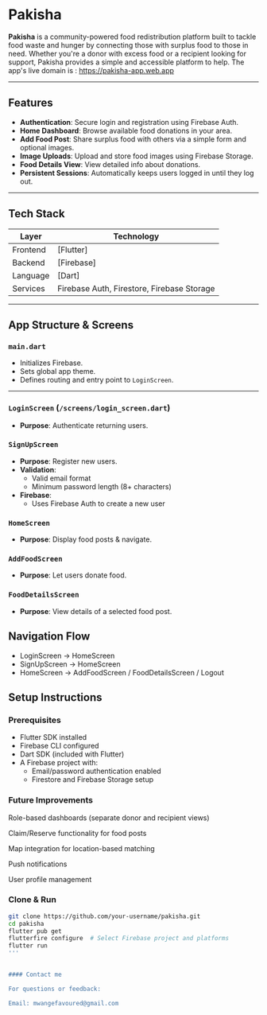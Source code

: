 # Pakisha

**Pakisha** is a community-powered food redistribution platform built to tackle food waste and hunger by connecting those with surplus food to those in need. Whether you're a donor with excess food or a recipient looking for support, Pakisha provides a simple and accessible platform to help. 
The app's live domain is : https://pakisha-app.web.app

---

## Features

-  **Authentication**: Secure login and registration using Firebase Auth.
-  **Home Dashboard**: Browse available food donations in your area.
-  **Add Food Post**: Share surplus food with others via a simple form and optional images.
-  **Image Uploads**: Upload and store food images using Firebase Storage.
-  **Food Details View**: View detailed info about donations.
-  **Persistent Sessions**: Automatically keeps users logged in until they log out.

---

## Tech Stack

| Layer       | Technology                             |
|-------------|-----------------------------------------|
| Frontend    | [Flutter]         |
| Backend     | [Firebase]|
| Language    | [Dart]               |
| Services    | Firebase Auth, Firestore, Firebase Storage |

---

## App Structure & Screens

###  `main.dart`
- Initializes Firebase.
- Sets global app theme.
- Defines routing and entry point to `LoginScreen`.

---

### `LoginScreen` (`/screens/login_screen.dart`)
- **Purpose**: Authenticate returning users.

### `SignUpScreen`
- **Purpose**: Register new users.
- **Validation**:
  - Valid email format
  - Minimum password length (8+ characters)
- **Firebase**:
  - Uses Firebase Auth to create a new user

### `HomeScreen` 
- **Purpose**: Display food posts & navigate.

### `AddFoodScreen` 
- **Purpose**: Let users donate food.

### `FoodDetailsScreen`
- **Purpose**: View details of a selected food post.

## Navigation Flow
- LoginScreen → HomeScreen
- SignUpScreen → HomeScreen
- HomeScreen → AddFoodScreen / FoodDetailsScreen / Logout

## Setup Instructions

### Prerequisites

- Flutter SDK installed 
- Firebase CLI configured
- Dart SDK (included with Flutter)
- A Firebase project with:
  - Email/password authentication enabled
  - Firestore and Firebase Storage setup

### Future Improvements
Role-based dashboards (separate donor and recipient views)

Claim/Reserve functionality for food posts

Map integration for location-based matching

Push notifications

User profile management

### Clone & Run

```bash
git clone https://github.com/your-username/pakisha.git
cd pakisha
flutter pub get
flutterfire configure  # Select Firebase project and platforms
flutter run 
'''


#### Contact me

For questions or feedback:

Email: mwangefavoured@gmail.com